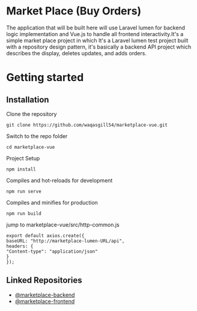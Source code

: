
# Market Place (Buy Orders)

The application that will be built here will use Laravel lumen for backend logic implementation and Vue.js to handle all frontend interactivity.It's a simple market place project in which It's a Laravel lumen test project built with a repository design pattern, it's basically a backend API project which describes the display, deletes updates, and adds orders.

# Getting started

## Installation

Clone the repository

    git clone https://github.com/waqasgill54/marketplace-vue.git

Switch to the repo folder

    cd marketplace-vue

Project Setup

    npm install


Compiles and hot-reloads for development

    npm run serve


Compiles and minifies for production

    npm run build

jump to marketplace-vue/src/http-common.js 

    export default axios.create({
    baseURL: "http://marketplace-lumen-URL/api",
    headers: {
    "Content-type": "application/json"
    }
    });
        


 



## Linked Repositories

- [@marketplace-backend](https://github.com/waqasgill54/marketplace-lumen.git)
- [@marketplace-frontend](https://github.com/waqasgill54/marketplace-vue.git)

